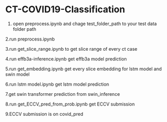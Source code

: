 # CT-COVID19-Classification
 
1. open preprocess.ipynb and chage test_folder_path to your test data folder path

2.run preprocess.ipynb

3.run get_slice_range.ipynb to get slice range of every ct case

4.run effb3a-inference.ipynb get effb3a model prediction

5.run get_embedding.ipynb get every slice embedding for lstm model and swin model

6.run lstm model.ipynb get lstm model prediction

7.get swin transformer prediction from swin_inference

8.run get_ECCV_pred_from_prob.ipynb get ECCV submission 

9.ECCV submission is on covid_pred
